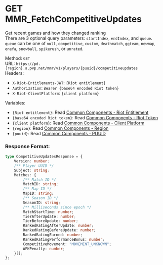<!--

This file is automatically generated!
Do not edit it directly!
See https://github.com/techchrism/valorant-api-docs/blob/trunk/contributing.md for more information.

-->

# GET MMR_FetchCompetitiveUpdates

Get recent games and how they changed ranking  
There are 3 optional query parameters: `startIndex`, `endIndex`, and `queue`. `queue` can be one of `null`, `competitive`, `custom`, `deathmatch`, `ggteam`, `newmap`, `onefa`, `snowball`, `spikerush`, or `unrated`.  


Method: `GET`  
URL: `https://pd.{region}.a.pvp.net/mmr/v1/players/{puuid}/competitiveupdates`  
Headers:
 - `X-Riot-Entitlements-JWT`: `{Riot entitlement}`
 - `Authorization`: `Bearer {base64 encoded Riot token}`
 - `X-Riot-ClientPlatform`: `{client platform}`

Variables:
 - `{Riot entitlement}`: Read [Common Components - Riot Entitlement](../common-components.md#riot-entitlement)
 - `{base64 encoded Riot token}`: Read [Common Components - Riot Token](../common-components.md#riot-token)
 - `{client platform}`: Read [Common Components - Client Platform](../common-components.md#client-platform)
 - `{region}`: Read [Common Components - Region](../common-components.md#region)
 - `{puuid}`: Read [Common Components - PUUID](../common-components.md#puuid)


### Response Format:
```ts
type CompetitiveUpdatesResponse = {
    Version: number;
    /** Player UUID */
    Subject: string;
    Matches: {
        /** Match ID */
        MatchID: string;
        /** Map ID */
        MapID: string;
        /** Season ID */
        SeasonID: string;
        /** Milliseconds since epoch */
        MatchStartTime: number;
        TierAfterUpdate: number;
        TierBeforeUpdate: number;
        RankedRatingAfterUpdate: number;
        RankedRatingBeforeUpdate: number;
        RankedRatingEarned: number;
        RankedRatingPerformanceBonus: number;
        CompetitiveMovement: "MOVEMENT_UNKNOWN";
        AFKPenalty: number;
    }[];
};
```
